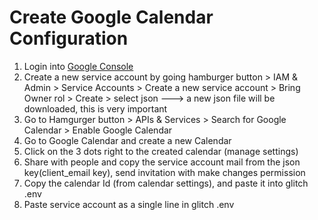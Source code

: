 # Create Google Calendar Configuration
1. Login into [Google Console](https://console.cloud.google.com/)
2. Create a new service account by going hamburger button > IAM & Admin > Service Accounts > Create a new service account > Bring Owner rol > Create > select json ---> a new json file will be downloaded, this is very important 
3. Go to Hamgurger button > APIs & Services > Search for Google Calendar > Enable Google Calendar
4. Go to Google Calendar and create a new Calendar
5. Click on the 3 dots right to the created calendar (manage settings)
6. Share with people and copy the service account mail from the json key(client_email key), send invitation with make changes permission
7. Copy the calendar Id (from calendar settings), and paste it into glitch .env
8. Paste service account as a single line in glitch .env
